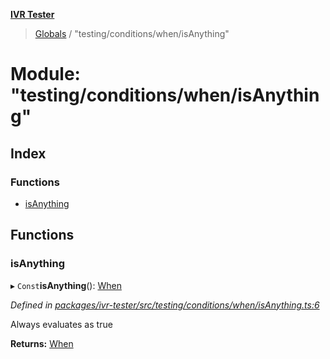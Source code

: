 **[IVR Tester](../README.md)**

> [Globals](../README.md) / "testing/conditions/when/isAnything"

# Module: "testing/conditions/when/isAnything"

## Index

### Functions

* [isAnything](_testing_conditions_when_isanything_.md#isanything)

## Functions

### isAnything

▸ `Const`**isAnything**(): [When](_testing_conditions_when_when_.md#when)

*Defined in [packages/ivr-tester/src/testing/conditions/when/isAnything.ts:6](https://github.com/SketchingDev/ivr-tester/blob/3b9838d/packages/ivr-tester/src/testing/conditions/when/isAnything.ts#L6)*

Always evaluates as true

**Returns:** [When](_testing_conditions_when_when_.md#when)
